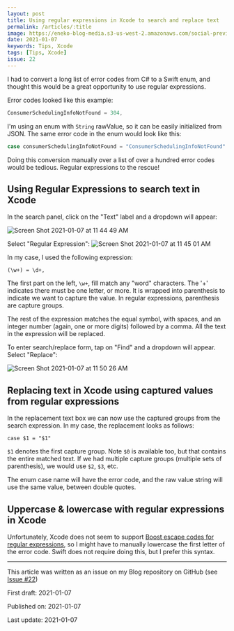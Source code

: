 ```yaml
---
layout: post
title: Using regular expressions in Xcode to search and replace text
permalink: /articles/:title
image: https://eneko-blog-media.s3-us-west-2.amazonaws.com/social-preview/issue-22.png
date: 2021-01-07
keywords: Tips, Xcode
tags: [Tips, Xcode]
issue: 22
---
```


I had to convert a long list of error codes from C# to a Swift enum, and thought this would be a great opportunity to use regular expressions.

Error codes looked like this example:
```C#
ConsumerSchedulingInfoNotFound = 304,
```

I'm using an enum with `String` rawValue, so it can be easily initialized from JSON. The same error code in the enum would look like this:
```swift
case consumerSchedulingInfoNotFound = "ConsumerSchedulingInfoNotFound"
```

Doing this conversion manually over a list of over a hundred error codes would be tedious. Regular expressions to the rescue!

## Using Regular Expressions to search text in Xcode

In the search panel, click on the "Text" label and a dropdown will appear:

![Screen Shot 2021-01-07 at 11 44 49 AM](https://user-images.githubusercontent.com/32922/103937671-f26a9d80-50dd-11eb-80bf-e4ddfbe43c07.png)

Select "Regular Expression":
![Screen Shot 2021-01-07 at 11 45 01 AM](https://user-images.githubusercontent.com/32922/103937689-fac2d880-50dd-11eb-8be6-a43cefdd27e3.png)

In my case, I used the following expression:

```regex
(\w+) = \d+,
```

The first part on the left, `\w+`, fill match any "word" characters. The '+' indicates there must be one letter, or more. It is wrapped into parenthesis to indicate we want to capture the value. In regular expressions, parenthesis are capture groups.

The rest of the expression matches the equal symbol, with spaces, and an integer number (again, one or more digits) followed by a comma. All the text in the expression will be replaced.

To enter search/replace form, tap on "Find" and a dropdown will appear. Select "Replace":

![Screen Shot 2021-01-07 at 11 50 26 AM](https://user-images.githubusercontent.com/32922/103938086-92282b80-50de-11eb-87b0-645a1db9553a.png)

## Replacing text in Xcode using captured values from regular expressions

In the replacement text box we can now use the captured groups from the search expression. In my case, the replacement looks as follows:

```
case $1 = "$1"
```

`$1` denotes the first capture group. Note `$0` is available too, but that contains the entire matched text. If we had multiple capture groups (multiple sets of parenthesis), we would use `$2`, `$3`, etc.

The enum case name will have the error code, and the raw value string will use the same value, between double quotes.

## Uppercase & lowercase with regular expressions in Xcode

Unfortunately, Xcode does not seem to support [Boost escape codes for regular expressions](https://www.boost.org/doc/libs/1_44_0/libs/regex/doc/html/boost_regex/format/perl_format.html), so I might have to manually lowercase the first letter of the error code. Swift does not require doing this, but I prefer this syntax.


---

<div class="post-closure">
    <p>This article was written as an issue on my Blog repository on GitHub (see <a target="_blank" href="https://github.com/eneko/Blog/issues/22">Issue #22</a>)</p>
    <p>First draft: 2021-01-07</p>
    <p>Published on: 2021-01-07</p>
    <p>Last update: 2021-01-07</p>
</div>